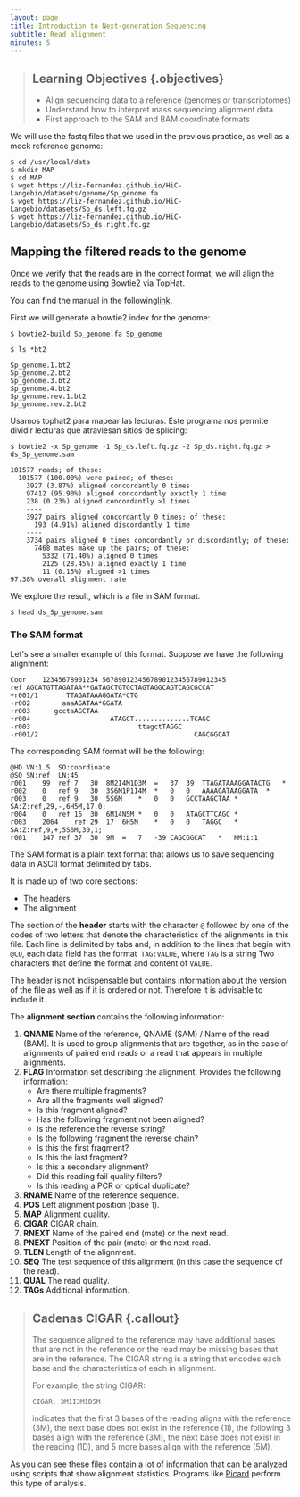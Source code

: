 ```yaml
---
layout: page
title: Introduction to Next-generation Sequencing
subtitle: Read alignment
minutes: 5
---
```

> ## Learning Objectives {.objectives}
>
> * Align sequencing data to a reference (genomes or transcriptomes)
> * Understand how to interpret mass sequencing alignment data
> * First approach to the SAM and BAM coordinate formats

We will use the fastq files that we used in the previous practice, as well as a mock reference genome:

~~~ {.bash}
$ cd /usr/local/data
$ mkdir MAP
$ cd MAP
$ wget https://liz-fernandez.github.io/HiC-Langebio/datasets/genome/Sp_genome.fa
$ wget https://liz-fernandez.github.io/HiC-Langebio/datasets/Sp_ds.left.fq.gz
$ wget https://liz-fernandez.github.io/HiC-Langebio/datasets/Sp_ds.right.fq.gz
~~~

## Mapping the filtered reads to the genome

Once we verify that the reads are in the correct format, we will align the reads to the genome using Bowtie2 via TopHat.

You can find the manual in the following[link](https://ccb.jhu.edu/software/tophat/manual.shtml).

First we will generate a bowtie2 index for the genome:

~~~ {.bash}
$ bowtie2-build Sp_genome.fa Sp_genome 
~~~
 
~~~ {.bash}
$ ls *bt2
~~~ 

~~~ {.output}
Sp_genome.1.bt2        
Sp_genome.2.bt2              
Sp_genome.3.bt2       
Sp_genome.4.bt2           
Sp_genome.rev.1.bt2          
Sp_genome.rev.2.bt2
~~~

Usamos tophat2 para mapear las lecturas. Este programa nos permite dividir lecturas
que atraviesan sitios de splicing:

~~~ {.bash}
$ bowtie2 -x Sp_genome -1 Sp_ds.left.fq.gz -2 Sp_ds.right.fq.gz > ds_Sp_genome.sam
~~~ 

~~~ {.output}
101577 reads; of these:
  101577 (100.00%) were paired; of these:
    3927 (3.87%) aligned concordantly 0 times
    97412 (95.90%) aligned concordantly exactly 1 time
    238 (0.23%) aligned concordantly >1 times
    ----
    3927 pairs aligned concordantly 0 times; of these:
      193 (4.91%) aligned discordantly 1 time
    ----
    3734 pairs aligned 0 times concordantly or discordantly; of these:
      7468 mates make up the pairs; of these:
        5332 (71.40%) aligned 0 times
        2125 (28.45%) aligned exactly 1 time
        11 (0.15%) aligned >1 times
97.38% overall alignment rate
~~~

We explore the result, which is a file in SAM format.

~~~ {.bash}
$ head ds_Sp_genome.sam
~~~ 

### The SAM format

Let's see a smaller example of this format.
Suppose we have the following alignment:

~~~ {.output}
Coor	12345678901234 5678901234567890123456789012345
ref	AGCATGTTAGATAA**GATAGCTGTGCTAGTAGGCAGTCAGCGCCAT
+r001/1	      TTAGATAAAGGATA*CTG
+r002	     aaaAGATAA*GGATA
+r003	   gcctaAGCTAA
+r004	                 ATAGCT..............TCAGC
-r003	                        ttagctTAGGC
-r001/2	                                      CAGCGGCAT
~~~

The corresponding SAM format will be the following:

~~~ {.output}
@HD	VN:1.5	SO:coordinate
@SQ	SN:ref	LN:45
r001	99	ref	7	30	8M2I4M1D3M	=	37	39	TTAGATAAAGGATACTG	*
r002	0	ref	9	30	3S6M1P1I4M	*	0	0	AAAAGATAAGGATA	*
r003	0	ref	9	30	5S6M	*	0	0	GCCTAAGCTAA	*	SA:Z:ref,29,-,6H5M,17,0;
r004	0	ref	16	30	6M14N5M	*	0	0	ATAGCTTCAGC	*
r003	2064	ref	29	17	6H5M	*	0	0	TAGGC	*	SA:Z:ref,9,+,5S6M,30,1;
r001	147	ref	37	30	9M	=	7	-39	CAGCGGCAT	*	NM:i:1
~~~

The SAM format is a plain text format that allows us to save sequencing data
in ASCII format delimited by tabs. 

It is made up of two core sections:

*  The headers
*  The alignment

The section of the **header** starts with the character `@` followed by one of the codes
of two letters that denote the characteristics of the alignments in this file.
Each line is delimited by tabs and, in addition to the lines that begin with
`@CO`, each data field has the format` TAG:VALUE`, where `TAG` is a string
Two characters that define the format and content of `VALUE`.

The header is not indispensable but contains information about the version of the
file as well as if it is ordered or not. Therefore it is advisable to include it.

The **alignment section** contains the following information:

1. **QNAME** Name of the reference, QNAME (SAM) / Name of the read (BAM).
It is used to group alignments that are together, as in the case of alignments
of paired end reads or a read that appears in multiple alignments.
2. **FLAG** Information set describing the alignment. Provides the following information:
	* Are there multiple fragments?
	* Are all the fragments well aligned?
	* Is this fragment aligned?
	* Has the following fragment not been aligned?
	* Is the reference the reverse string?
	* Is the following fragment the reverse chain?
	* Is this the first fragment?
	* Is this the last fragment?
	* Is this a secondary alignment?
	* Did this reading fail quality filters?
	* Is this reading a PCR or optical duplicate?
3. **RNAME** Name of the reference sequence.
3. **POS** Left alignment position (base 1).
3. **MAP** Alignment quality.
3. **CIGAR** CIGAR chain.
3. **RNEXT** Name of the paired end (mate) or the next read.
3. **PNEXT** Position of the pair (mate) or the next read.
3. **TLEN** Length of the alignment.
3. **SEQ** The test sequence of this alignment (in this case the sequence of the read).
3. **QUAL** The read quality.
3. **TAGs** Additional information.

> ## Cadenas CIGAR {.callout}
> The sequence aligned to the reference may have additional bases that are not in
> the reference or the read may be missing bases that are in the reference.
> The CIGAR string is a string that encodes each base and the characteristics of each in
> alignment.
>
> For example, the string CIGAR:
>
> ~~~ {.output}
> CIGAR: 3M1I3M1D5M
> ~~~
>
> indicates that the first 3 bases of the reading aligns with the reference (3M), the next base
> does not exist in the reference (1I), the following 3 bases align with the reference (3M), the
> next base does not exist in the reading (1D), and 5 more bases align with the reference (5M).

As you can see these files contain a lot of information that can be analyzed
using scripts that show alignment statistics. Programs like
[Picard](http://broadinstitute.github.io/picard/) perform
this type of analysis.




















